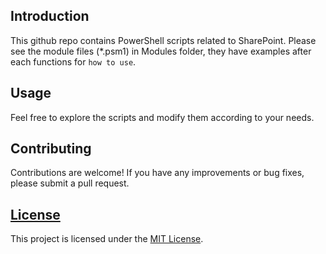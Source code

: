 ## Introduction

This github repo contains PowerShell scripts related to SharePoint. 
Please see the module files (*.psm1) in Modules folder, they have examples after each functions for `how to use`. 

## Usage

Feel free to explore the scripts and modify them according to your needs.

## Contributing

Contributions are welcome! If you have any improvements or bug fixes, please submit a pull request.

## [License](./LICENSE)

This project is licensed under the [MIT License](https://opensource.org/licenses/MIT). 
